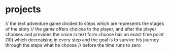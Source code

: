 # projects
// the text adventure game divided to steps which are represents the stages of the story
// the game offers choices to the player, and after the player chooses and provides the coice in text form 
choose has an exact time point (10) which decreaising in every step and the goal is to survive his journey through the steps what he choose
// before the time runs to zero
